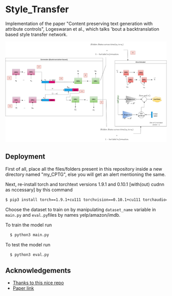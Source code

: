 # Style_Transfer

Implementation of the paper "Content preserving text generation with attribute controls", Logeswaran et al., which talks 'bout a backtranslation based style transfer network.


![Logo](https://github.com/C-Ritam98/Style_Transfer/blob/main/Plots/Model_framework.png)


## Deployment

First of all, place all the files/folders present in this repository inside a new directory named "my_CPTG", else you will get an alert mentioning the same.

Next, re-install torch and torchtext versions 1.9.1 and 0.10.1 [with(out) cudnn as nccessary] by this command
```bash
$ pip3 install torch==1.9.1+cu111 torchvision==0.10.1+cu111 torchaudio==0.9.1 torchtext==0.10.1 -f https://download.pytorch.org/whl/torch_stable.html
```
Choose the dataset to train on by manipulating `dataset_name` variable in `main.py` and `eval.py`files by names yelp/amazon/imdb.

To train the model run

```bash
  $ python3 main.py
```
To test the model run
```bash
  $ python3 eval.py
```


## Acknowledgements

 - [Thanks to this nice repo](https://github.com/hwijeen/CPTG)
 - [Paper link](https://arxiv.org/pdf/1811.01135v1.pdf)
 
